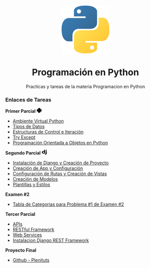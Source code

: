 <p align="center"><img src="readme+/pylogo.png" height="150px" width="150px"></p>
<h1 align="center">Programación en Python</h1>
<p align="center">Practicas y tareas de la materia Programacion en Python</p>
<p><h3>Enlaces de Tareas</h3></p>

 <b>Primer Parcial</b>   <img src="readme+/py.png" height="15px" width="15px">
- [Ambiente Virtual Python](https://drive.google.com/open?id=1bTmvgCMVrxyAJB2Us5iCsKWob4-Tir6A)
- [Tipos de Datos](https://drive.google.com/open?id=1iNdxHFm8dS-ilK-PadzvpW0R4_lBzinw)
- [Estructuras de Control e Iteración](https://drive.google.com/open?id=1AvAEwKSBe1vACzmHaJaSKMZCw8sxzBjg)
- [Try Except](https://drive.google.com/open?id=1u1jTohBZ8XmVvscK-Pva65x_YEvci9Sl)
- [Programación Orientada a Objetos en Python](https://drive.google.com/open?id=1soK3WJkzCkgZ_AFHImfbyCr2Zg96xchG)

<b>Segundo Parcial</b>   <img src="readme+/dj.png" height="15px" width="15px">
- [Instalación de Django y Creación de Proyecto](https://drive.google.com/file/d/1KuYnKsHkOGSArP8z9ElwabJl8rSQW3b6/view)
- [Creación de App y Configuración](https://drive.google.com/file/d/1EhpR1pd1Nkk4sFIp9qhK7R6i9rDJl4Zn/view)
- [Configuración de Rutas y Creación de Vistas](https://drive.google.com/file/d/15sWn4rqwh6EOqxcQoXyVtOj0qXez0tUc/view)
- [Creación de Modelos](https://drive.google.com/file/d/1BRLHUo9ciLvbAz1OEcNt3TBHTLzwk441/view)
- [Plantillas y Estilos](https://drive.google.com/file/d/1le5LlNkrP4UNG4AxOAKWEZ302bMVH9nJ/view)


<b>Examen #2</b>
- [Tabla de Categorias para Problema #1 de Examen #2](https://drive.google.com/file/d/1nDX5h7PGXG86xkLQUj-zOftDXfXeFOzN/view)

<b>Tercer Parcial</b>   
- [APIs](https://drive.google.com/file/d/1FYdgGy65ZAd4jW1PBq6jdjVVXJ1L5VtA/view)
- [RESTful Framework](https://drive.google.com/file/d/1EhpR1pd1Nkk4sFIp9qhK7R6i9rDJl4Zn/view)
- [Web Services](https://drive.google.com/file/d/15sWn4rqwh6EOqxcQoXyVtOj0qXez0tUc/view)
- [Instalacion Django REST Framework](https://drive.google.com/file/d/1BRLHUo9ciLvbAz1OEcNt3TBHTLzwk441/view)

<b>Proyecto Final</b> 
- [Github - Plenituts](https://github.com/AlexGuDu/Plenituts)
